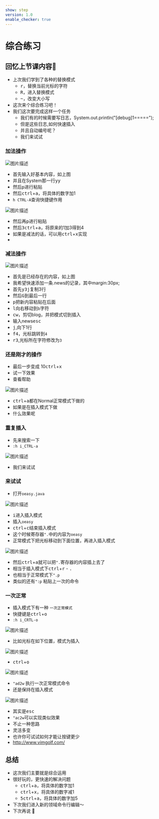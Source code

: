 ```yaml
---
show: step
version: 1.0
enable_checker: true
---
```


# 综合练习

## 回忆上节课内容🤔

- 上次我们学到了各种的替换模式
	- <kbd>r</kbd>，替换当前光标的字符
 	- <kbd>R</kbd>，进入替换模式
 	- <kbd>~</kbd>，改变大小写
- 这次来个综合练习吧！
- 我们这次要完成这样一个任务
	- 我们有的时候需要写日志，System.out.println("[debug]1=====");
	- 但是这些日志,如何快速插入
	- 并且自动编号呢？
	- 我们来试试

### 加法操作

![图片描述](https://doc.shiyanlou.com/courses/uid1190679-20210131-1612101778185)

- 首先输入好基本内容，如上图
- 并且在System那一行<kbd>y</kbd><kbd>y</kbd>
- 然后<kbd>p</kbd>进行粘贴
- 然后<kbd>ctrl</kbd>+<kbd>a</kbd>，将具体的数字加1
- `h CTRL-A`查询快捷键作用

![图片描述](https://doc.shiyanlou.com/courses/uid1190679-20210705-1625455124299)

- 然后再<kbd>p</kbd>进行粘贴
- 然后<kbd>3</kbd><kbd>ctrl</kbd>+<kbd>a</kbd>，将原来的1加3得到4
- 如果是减法的话，可以用<kbd>ctrl</kbd>+<kbd>x</kbd>实现
- 
### 减法操作

![图片描述](https://doc.shiyanlou.com/courses/uid1190679-20210131-1612102206977)

- 首先是已经存在的内容，如上图
- 我希望快速添加一条.news的记录，其中margin:30px;
- 首先<kbd>y</kbd><kbd>3</kbd><kbd>j</kbd>复制3行
- 然后<kbd>G</kbd>到最后一行
- <kbd>p</kbd>把新内容粘贴在后面
- <kbd>l</kbd>向右移动到`b`字符
- <kbd>c</kbd><kbd>w</kbd>，剪切blog，并把模式切到插入
- 输入news<kbd>esc</kbd>
- <kbd>j</kbd>,向下1行
- <kbd>f</kbd><kbd>4</kbd>，光标跳转到`4`
- <kbd>r</kbd><kbd>3</kbd>,光标所在字符修改为`3`

### 还是刚才的操作
- 最后一步变成 10<kbd>ctrl</kbd>+<kbd>x</kbd>
- 试一下效果
- 查看帮助

![图片描述](https://doc.shiyanlou.com/courses/uid1190679-20210705-1625455417982)

- <kbd>ctrl</kbd>+<kbd>a</kbd>都在Normal正常模式下做的
- 如果是在插入模式下做
- 什么效果呢

### 重复插入

- 先来搜索一下
- `:h i_CTRL-a`

![图片描述](https://doc.shiyanlou.com/courses/uid1190679-20210726-1627306345119)

- 我们来试试

### 来试试
- 打开`oeasy.java`

![图片描述](https://doc.shiyanlou.com/courses/uid1190679-20210726-1627306628326)

- <kbd>i</kbd>进入插入模式
- 插入` oeasy `
- <kbd>ctrl</kbd>+<kbd>c</kbd>结束插入模式
- 这个时候寄存器`".`中的内容为` oeasy `
- 正常模式下把光标移动到下面位置，再进入插入模式

![图片描述](https://doc.shiyanlou.com/courses/uid1190679-20210726-1627306792103)

- 然后<kbd>ctrl</kbd>+<kbd>a</kbd>就可以把`".`寄存器的内容插上去了
- 相当于插入模式下<kbd>ctrl</kbd>+<kbd>r</kbd> - <kbd>.</kbd>
- 也相当于正常模式下`".p`
- 类似的还有`":p` 粘贴上一次的命令

### 一次正常

- 插入模式下有一种 `一次正常模式`
- 快捷键是<kbd>ctrl</kbd>+<kbd>o</kbd>
- `:h i_CRTL-o`

![图片描述](https://doc.shiyanlou.com/courses/uid1190679-20210727-1627395771154)

- 比如光标在如下位置，模式为插入

![图片描述](https://doc.shiyanlou.com/courses/uid1190679-20210727-1627395720447)

- <kbd>ctrl</kbd>+<kbd>o</kbd>

![图片描述](https://doc.shiyanlou.com/courses/uid1190679-20210727-1627395882556)

- `"ad2w` 执行一次正常模式命令
- 还是保持在插入模式

![图片描述](https://doc.shiyanlou.com/courses/uid1190679-20210727-1627395975125)

- 其实是<kbd>esc</kbd>
- `"ac2w`可以实现类似效果
- 不止一种思路
- 灵活多变
- 也许你可试试如何才能让按键更少
- http://www.vimgolf.com/

## 总结

- 这次我们主要就是综合运用
- 很好玩的，更快速的解决问题
	- <kbd>ctrl</kbd>+<kbd>a</kbd>，将具体的数字加1
 	- <kbd>ctrl</kbd>+<kbd>x</kbd>，将具体的数字减1
 	- <kbd>5</kbd><kbd>ctrl</kbd>+<kbd>a</kbd>，将具体的数字加5
- 下次我们进入新的领域命令行编辑～
- 下次再说 👋






